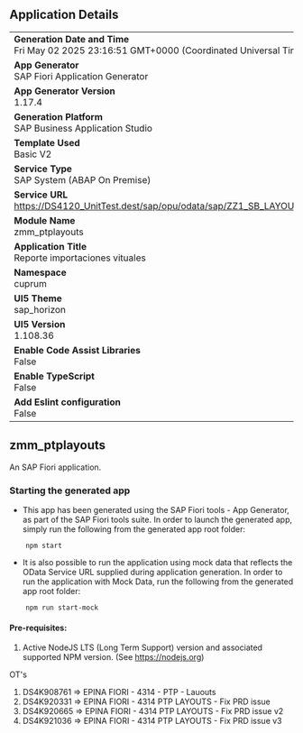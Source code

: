 ## Application Details
|               |
| ------------- |
|**Generation Date and Time**<br>Fri May 02 2025 23:16:51 GMT+0000 (Coordinated Universal Time)|
|**App Generator**<br>SAP Fiori Application Generator|
|**App Generator Version**<br>1.17.4|
|**Generation Platform**<br>SAP Business Application Studio|
|**Template Used**<br>Basic V2|
|**Service Type**<br>SAP System (ABAP On Premise)|
|**Service URL**<br>https://DS4120_UnitTest.dest/sap/opu/odata/sap/ZZ1_SB_LAYOUT_EV|
|**Module Name**<br>zmm_ptplayouts|
|**Application Title**<br>Reporte importaciones vituales|
|**Namespace**<br>cuprum|
|**UI5 Theme**<br>sap_horizon|
|**UI5 Version**<br>1.108.36|
|**Enable Code Assist Libraries**<br>False|
|**Enable TypeScript**<br>False|
|**Add Eslint configuration**<br>False|

## zmm_ptplayouts

An SAP Fiori application.

### Starting the generated app

-   This app has been generated using the SAP Fiori tools - App Generator, as part of the SAP Fiori tools suite.  In order to launch the generated app, simply run the following from the generated app root folder:

```
    npm start
```

- It is also possible to run the application using mock data that reflects the OData Service URL supplied during application generation.  In order to run the application with Mock Data, run the following from the generated app root folder:

```
    npm run start-mock
```

#### Pre-requisites:

1. Active NodeJS LTS (Long Term Support) version and associated supported NPM version.  (See https://nodejs.org)


OT's

1. DS4K908761 => EPINA FIORI - 4314 - PTP - Lauouts
2. DS4K920331 => EPINA FIORI - 4314 PTP LAYOUTS - Fix PRD issue
3. DS4K920665 => EPINA FIORI - 4314 PTP LAYOUTS - Fix PRD issue v2
4. DS4K921036 => EPINA FIORI - 4314 PTP LAYOUTS - Fix PRD issue v3


